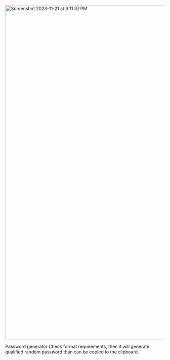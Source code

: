 
<img width="1059" alt="Screenshot 2023-11-21 at 9 11 37 PM" src="https://github.com/JTorYunzhong/reactMiniProject/assets/93849516/2c91a80a-eb4d-445e-9666-449e7701ff9f">

Password generator Check format requirements, then it will generate qualified random password than can be copied to the clipboard.
